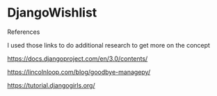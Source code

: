 # DjangoWishlist


References

I used those links to do additional research to get more on the concept

https://docs.djangoproject.com/en/3.0/contents/

https://lincolnloop.com/blog/goodbye-managepy/

https://tutorial.djangogirls.org/
